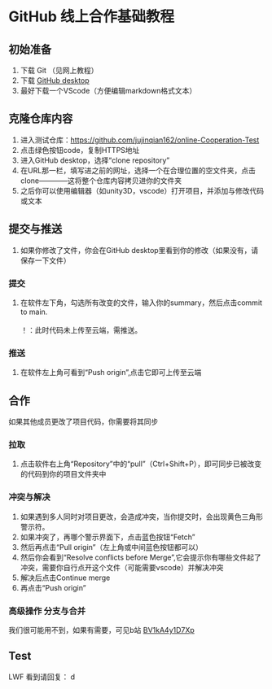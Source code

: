 # GitHub 线上合作基础教程
## 初始准备

1. 下载 Git （见网上教程）
2. 下载  [GitHub desktop](https://desktop.github.com/)
3. 最好下载一个VScode（方便编辑markdown格式文本）

## 克隆仓库内容
1. 进入测试仓库：https://github.com/jujinqian162/online-Cooperation-Test
2. 点击绿色按钮code，复制HTTPS地址
3. 进入GitHub desktop，选择“clone repository”
4. 在URL那一栏，填写进之前的网址，选择一个在合理位置的空文件夹，点击clone————这将整个仓库内容拷贝进你的文件夹
5. 之后你可以使用编辑器（如unity3D，vscode）打开项目，并添加与修改代码或文本
## 提交与推送
1.  如果你修改了文件，你会在GitHub desktop里看到你的修改（如果没有，请保存一下文件）
### 提交
1. 在软件左下角，勾选所有改变的文件，输入你的summary，然后点击commit to main. \
\
！：此时代码未上传至云端，需推送。
### 推送
1. 在软件左上角可看到“Push origin”,点击它即可上传至云端

## 合作
如果其他成员更改了项目代码，你需要将其同步
### 拉取
1. 点击软件右上角“Repository”中的“pull”（Ctrl+Shift+P），即可同步已被改变的代码到你的项目文件夹中 


### 冲突与解决
1. 如果遇到多人同时对项目更改，会造成冲突，当你提交时，会出现黄色三角形警示符。
2. 如果冲突了，再哪个警示界面下，点击蓝色按钮“Fetch”
3. 然后再点击“Pull origin”（左上角或中间蓝色按钮都可以）
4. 然后你会看到“Resolve conflicts before Merge”,它会提示你有哪些文件起了冲突，需要你自行点开这个文件（可能需要vscode）并解决冲突
5. 解决后点击Continue merge
6. 再点击“Push origin”

### 高级操作 分支与合并
我们很可能用不到，如果有需要，可见b站 [BV1kA4y1D7Xp](https://www.bilibili.com/video/BV1kA4y1D7Xp)

## Test
LWF 看到请回复：
d





